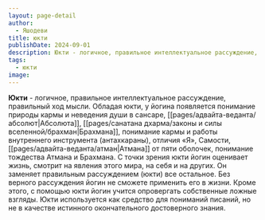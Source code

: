 ```yaml
---
layout: page-detail
author:
  - Яшодеви
title: юкти
publishDate: 2024-09-01
description: Юкти - логичное, правильное интеллектуальное рассуждение, правильный ход мысли.
tags:
  - юкти
image:
---
```

**Юкти** - логичное, правильное интеллектуальное рассуждение, правильный ход мысли.
Обладая юкти, у йогина появляется понимание природы кармы и неведения души в сансаре, [[pages/адвайта-веданта/абсолют|Абсолюта]], [[pages/санатана дхарма/законы и силы вселенной/брахман|Брахмана]], понимание кармы и работы внутреннего инструмента (антахкараны), отличия «Я», Самости, [[pages/адвайта-веданта/атман|Атмана]] от пяти оболочек, понимание тождества Атмана и Брахмана. С точки зрения юкти йогин оценивает жизнь, смотрит на явления этого мира, на себя и на других. Он заменяет правильным рассуждением (юкти) все остальное. Без верного рассуждения йогин не сможете применить его в жизни. Кроме этого, с помощью юкти йогин учится опровергать собственные ложные взгляды. Юкти используется как средство для пониманий писаний, но не в качестве истинного окончательного достоверного знания.

